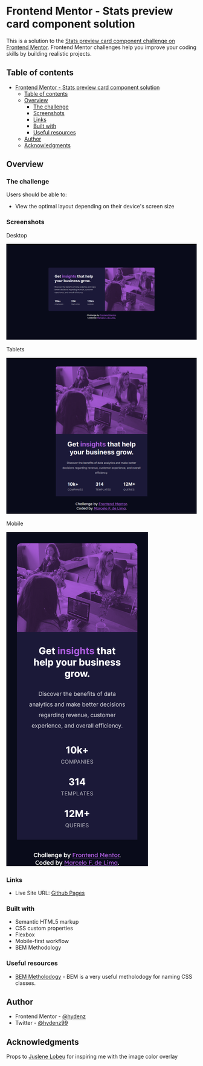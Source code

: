 # Frontend Mentor - Stats preview card component solution

This is a solution to the [Stats preview card component challenge on Frontend Mentor](https://www.frontendmentor.io/challenges/stats-preview-card-component-8JqbgoU62). Frontend Mentor challenges help you improve your coding skills by building realistic projects. 

## Table of contents

- [Frontend Mentor - Stats preview card component solution](#frontend-mentor---stats-preview-card-component-solution)
  - [Table of contents](#table-of-contents)
  - [Overview](#overview)
    - [The challenge](#the-challenge)
    - [Screenshots](#screenshots)
    - [Links](#links)
    - [Built with](#built-with)
    - [Useful resources](#useful-resources)
  - [Author](#author)
  - [Acknowledgments](#acknowledgments)

## Overview

### The challenge

Users should be able to:

- View the optimal layout depending on their device's screen size

### Screenshots

Desktop

![](./images/screenshot-desktop.png)

Tablets

![](./images/screenshot2-tablet.png)

Mobile

![](./images/screenshot3-mobile.png)

### Links

- Live Site URL: [Github Pages](https://hydenz.github.io/stats-preview-card-component/)

### Built with

- Semantic HTML5 markup
- CSS custom properties
- Flexbox
- Mobile-first workflow
- BEM Methodology

### Useful resources

- [BEM Metholodogy](http://getbem.com/introduction/) - BEM is a very useful metholodogy for naming CSS classes.

## Author

- Frontend Mentor - [@hydenz](https://www.frontendmentor.io/profile/hydenz)
- Twitter - [@hydenz99](https://twitter.com/hydenz99)

## Acknowledgments

Props to [Juslene Lobeu](https://www.frontendmentor.io/solutions/responsividade-com-display-grid-P1KNp4WJq) for inspiring me with the image color overlay